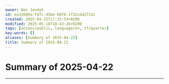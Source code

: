 ```yaml
---
owner: Ben Jendyk
id: ea32608a-fdfc-45be-b076-1f32cd42723c
created: 2025-04-22T17:25:53+0200
modified: 2025-05-16T18:43:26+0200
tags: [access/public, language/en, tf/quarter]
key-words: []
aliases: [Summary of 2025-04-22]
title: Summary of 2025-04-22
---
```


# Summary of 2025-04-22

---


 
